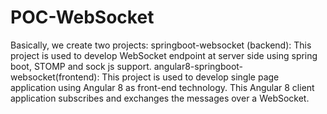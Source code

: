 # POC-WebSocket
Basically, we  create two projects:
springboot-websocket (backend): This project is used to develop WebSocket endpoint at server side using spring boot, STOMP and sock js support.
angular8-springboot-websocket(frontend): This project is used to develop single page application using Angular 8 as front-end technology. This Angular 8 client application subscribes and exchanges the messages over a WebSocket.
